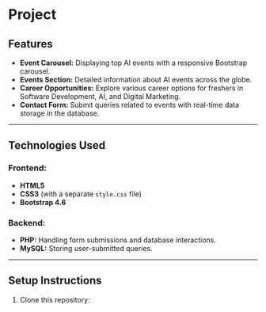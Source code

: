 # Project
## Features

- **Event Carousel:** Displaying top AI events with a responsive Bootstrap carousel.
- **Events Section:** Detailed information about AI events across the globe.
- **Career Opportunities:** Explore various career options for freshers in Software Development, AI, and Digital Marketing.
- **Contact Form:** Submit queries related to events with real-time data storage in the database.

---

## Technologies Used

### Frontend:
- **HTML5**
- **CSS3** (with a separate `style.css` file)
- **Bootstrap 4.6**

### Backend:
- **PHP:** Handling form submissions and database interactions.
- **MySQL:** Storing user-submitted queries.

---

## Setup Instructions

1. Clone this repository:
   ```bash
   
  
